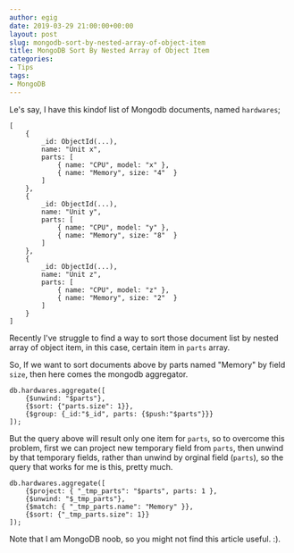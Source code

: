 ```yaml
---
author: egig
date: 2019-03-29 21:00:00+00:00
layout: post
slug: mongodb-sort-by-nested-array-of-object-item
title: MongoDB Sort By Nested Array of Object Item
categories:
- Tips
tags:
- MongoDB
---
```


Le's say, I have this kindof list of Mongodb documents, named `hardwares`;

	[
		{
			_id: ObjectId(...),
			name: "Unit x",
			parts: [
				{ name: "CPU", model: "x" },
				{ name: "Memory", size: "4"  }
			]
		},
		{
			_id: ObjectId(...),
			name: "Unit y",
			parts: [
				{ name: "CPU", model: "y" },
				{ name: "Memory", size: "8"  }
			]
		},
		{
			_id: ObjectId(...),
			name: "Unit z",
			parts: [
				{ name: "CPU", model: "z" },
				{ name: "Memory", size: "2"  }
			]
		}
	]

Recently I've struggle to find a way to sort those document list by nested array of object item, in this case, certain item in `parts` array.

So, If we want to sort documents above by parts named "Memory" by field `size`, then here comes the mongodb aggregator.


	db.hardwares.aggregate([
		{$unwind: "$parts"},
		{$sort: {"parts.size": 1}},
		{$group: {_id:"$_id", parts: {$push:"$parts"}}}
	]);


But the query above will result only one item for  `parts`, so to overcome this problem, first we can project new temporary field from `parts`, then unwind by that temporary fields, rather than unwind by orginal field (`parts`), so the query that works for me is this, pretty much.

	db.hardwares.aggregate([
		{$project: { "_tmp_parts": "$parts", parts: 1 },
		{$unwind: "$_tmp_parts"},
		{$match: { "_tmp_parts.name": "Memory" }},
		{$sort: {"_tmp_parts.size": 1}}
	]);
		
Note that I am MongoDB noob, so you might not find this article useful. :).
